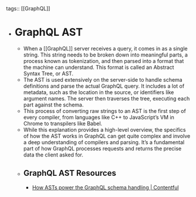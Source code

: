 tags:: [[GraphQL]]

- # GraphQL AST
	- When a [[GraphQL]] server receives a query, it comes in as a single string. This string needs to be broken down into meaningful parts, a process known as tokenization, and then parsed into a format that the machine can understand. This format is called an Abstract Syntax Tree, or AST.
	- The AST is used extensively on the server-side to handle schema definitions and parse the actual GraphQL query. It includes a lot of metadata, such as the location in the source, or identifiers like argument names. The server then traverses the tree, executing each part against the schema.
	- This process of converting raw strings to an AST is the first step of every compiler, from languages like C++ to JavaScript’s VM in Chrome to transpilers like Babel.
	- While this explanation provides a high-level overview, the specifics of how the AST works in GraphQL can get quite complex and involve a deep understanding of compilers and parsing. It’s a fundamental part of how GraphQL processes requests and returns the precise data the client asked for.
	- ## GraphQL AST Resources
		- [How ASTs power the GraphQL schema handling | Contentful](https://www.contentful.com/blog/graphql-abstract-syntax-tree-new-schema/)